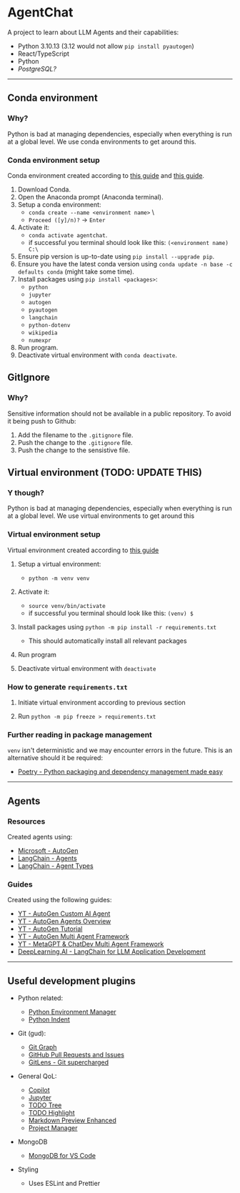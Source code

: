 # AgentChat

A project to learn about LLM Agents and their capabilities:
- Python 3.10.13 (3.12 would not allow `pip install pyautogen`)
- React/TypeScript
- Python
- _PostgreSQL?_

---

## Conda environment

### Why?

Python is bad at managing dependencies, especially when everything is run at a global level. We use conda environments to get around this.

### Conda environment setup

Conda environment created according to [this guide](https://conda.io/projects/conda/en/latest/user-guide/getting-started.html#starting-conda) and [this guide](https://saturncloud.io/blog/how-to-pip-install-a-package-under-a-conda-virtual-environment/).

1. Download Conda.
2. Open the Anaconda prompt (Anaconda terminal).
3. Setup a conda environment:
    - `conda create --name <environment name>` \
    - `Proceed ([y]/n)?` -> `Enter`
4. Activate it:
    - `conda activate agentchat`.
    - if successful you terminal should look like this: `(<environment name) C:\`
5. Ensure pip version is up-to-date using `pip install --upgrade pip`.
6. Ensure you have the latest conda version using `conda update -n base -c defaults conda` (might take some time).
7. Install packages using `pip install <packages>`:
    - `python`
    - `jupyter`
    - `autogen`
    - `pyautogen`
    - `langchain`
    - `python-dotenv`
    - `wikipedia`
    - `numexpr`
8. Run program.
9. Deactivate virtual environment with `conda deactivate`.

## GitIgnore

### Why?

Sensitive information should not be available in a public repository. To avoid it being push to Github:

1. Add the filename to the `.gitignore` file.
2. Push the change to the `.gitignore` file.
3. Push the change to the sensistive file.

## Virtual environment (TODO: UPDATE THIS)

### Y though?

Python is bad at managing dependencies, especially when everything is run at a global level. We use virtual environments to get around this

### Virtual environment setup

Virtual environment created according to [this guide](https://realpython.com/python-virtual-environments-a-primer/)

1. Setup a virtual environment:
    - `python -m venv venv`
2. Activate it:
    - `source venv/bin/activate`
    - if successful you terminal should look like this: `(venv) $`

3. Install packages using `python -m pip install -r requirements.txt`
    - This should automatically install all relevant packages

4. Run program

5. Deactivate virtual environment with `deactivate`


### How to generate `requirements.txt`

1. Initiate virtual environment according to previous section 

2. Run `python -m pip freeze > requirements.txt`

### Further reading in package management

`venv` isn't deterministic and we may encounter errors in the future. This is an alternative should it be required:

- [Poetry - Python packaging and dependency management made easy](https://python-poetry.org/)

---

## Agents

### Resources

Created agents using:

- [Microsoft - AutoGen](https://microsoft.github.io/autogen/docs/Getting-Started/)
- [LangChain - Agents](https://python.langchain.com/docs/modules/agents.html)
- [LangChain - Agent Types](https://python.langchain.com/docs/modules/agents/agent_types/)

### Guides

Created using the following guides:

- [YT - AutoGen Custom AI Agent](https://www.youtube.com/watch?v=yFL6cBhIato)
- [YT - AutoGen Agents Overview](https://www.youtube.com/watch?v=PCr-uAjQHDQ)
- [YT - AutoGen Tutorial](https://www.youtube.com/watch?v=vU2S6dVf79M)
- [YT - AutoGen Multi Agent Framework](https://www.youtube.com/watch?v=Bq-0ClZttc8)
- [YT - MetaGPT & ChatDev Multi Agent Framework](https://www.youtube.com/watch?v=pJwR5pv0_gs)
- [DeepLearning.AI - LangChain for LLM Application Development](https://learn.deeplearning.ai/langchain/lesson/7/agents)

---

## Useful development plugins

- Python related:
    - [Python Environment Manager](https://marketplace.visualstudio.com/items?itemName=donjayamanne.python-environment-manager)
    - [Python Indent](https://marketplace.visualstudio.com/items?itemName=KevinRose.vsc-python-indent)
- Git (gud):
    - [Git Graph](https://marketplace.visualstudio.com/items?itemName=mhutchie.git-graph)
    - [GitHub Pull Requests and Issues](https://marketplace.visualstudio.com/items?itemName=GitHub.vscode-pull-request-github)
    - [GitLens - Git supercharged](https://marketplace.visualstudio.com/items?itemName=eamodio.gitlens)
- General QoL:
    - [Copilot](https://marketplace.visualstudio.com/items?itemName=GitHub.copilot)
    - [Jupyter](https://marketplace.visualstudio.com/items?itemName=ms-toolsai.jupyter)
    - [TODO Tree](https://marketplace.visualstudio.com/items?itemName=Gruntfuggly.todo-tree)
    - [TODO Highlight](https://marketplace.visualstudio.com/items?itemName=wayou.vscode-todo-highlight)
    - [Markdown Preview Enhanced](https://marketplace.visualstudio.com/items?itemName=shd101wyy.markdown-preview-enhanced)
    - [Project Manager](https://marketplace.visualstudio.com/items?itemName=alefragnani.project-manager)
- MongoDB
    - [MongoDB for VS Code](https://marketplace.visualstudio.com/items?itemName=mongodb.mongodb-vscode)

- Styling
    - Uses ESLint and Prettier
